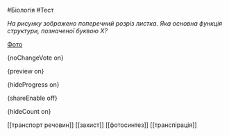#Біологія #Тест

*На рисунку зображено поперечний розріз листка. Яка основна функція структури, позначеної буквою Х?*

[Фото](https://zno.osvita.ua//doc/images/znotest/20/2096/bio-2012_16_2096.jpg)

{noChangeVote on}

{preview on}

{hideProgress on}

{shareEnable off}

{hideCount on}

[[транспорт речовин]]
[[захист]]
[[фотосинтез]]
[[транспірація]]
